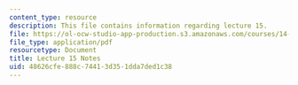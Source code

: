 ```yaml
---
content_type: resource
description: This file contains information regarding lecture 15.
file: https://ol-ocw-studio-app-production.s3.amazonaws.com/courses/14-581-international-economics-i-spring-2013/48626cfe888c74413d351dda7ded1c38_MIT14_581S13_classnotes15.pdf
file_type: application/pdf
resourcetype: Document
title: Lecture 15 Notes
uid: 48626cfe-888c-7441-3d35-1dda7ded1c38
---
```

